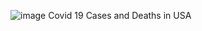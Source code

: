 ![image](https://user-images.githubusercontent.com/126218708/222935206-9f2e6293-27ff-4d09-8835-c71b3eb14c39.png)
Covid 19 Cases and Deaths in USA

